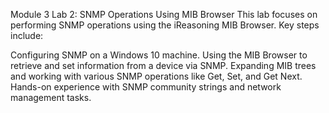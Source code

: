 Module 3 Lab 2: SNMP Operations Using MIB Browser
This lab focuses on performing SNMP operations using the iReasoning MIB Browser. Key steps include:

Configuring SNMP on a Windows 10 machine.
Using the MIB Browser to retrieve and set information from a device via SNMP.
Expanding MIB trees and working with various SNMP operations like Get, Set, and Get Next.
Hands-on experience with SNMP community strings and network management tasks.